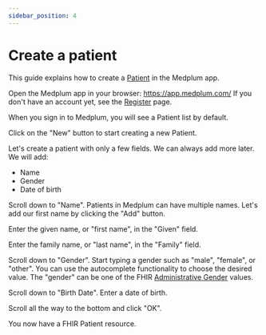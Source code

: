 ```yaml
---
sidebar_position: 4
---
```


# Create a patient

This guide explains how to create a [Patient](/docs/api/fhir/resources/patient) in the Medplum app.

Open the Medplum app in your browser: https://app.medplum.com/  If you don't have an account yet, see the [Register](./register) page.

When you sign in to Medplum, you will see a Patient list by default.

Click on the "New" button to start creating a new Patient.

Let's create a patient with only a few fields.  We can always add more later.  We will add:
* Name
* Gender
* Date of birth

Scroll down to "Name".  Patients in Medplum can have multiple names.  Let's add our first name by clicking the "Add" button.

Enter the given name, or "first name", in the "Given" field.

Enter the family name, or "last name", in the "Family" field.

Scroll down to "Gender".  Start typing a gender such as "male", "female", or "other".  You can use the autocomplete functionality to choose the desired value. The "gender" can be one of the FHIR [Administrative Gender](https://www.hl7.org/fhir/valueset-administrative-gender.html) values.

Scroll down to "Birth Date".  Enter a date of birth.

Scroll all the way to the bottom and click "OK".

You now have a FHIR Patient resource.
